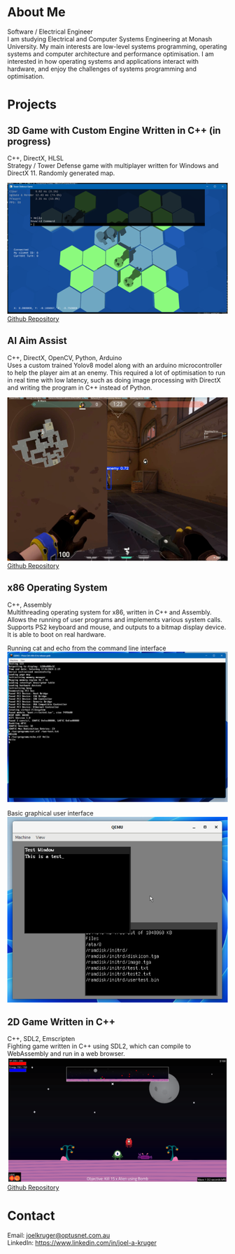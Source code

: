 # About Me
Software / Electrical Engineer\
I am studying Electrical and Computer Systems Engineering at Monash University. My main interests are low-level systems programming, operating systems and computer architecture and performance optimisation. I am interested in how operating systems and applications interact with hardware, and enjoy the challenges of systems programming and optimisation.

# Projects
## 3D Game with Custom Engine Written in C++ (in progress)
C++, DirectX, HLSL\
Strategy / Tower Defense game with multiplayer written for Windows and DirectX 11.
Randomly generated map.

![Game Image](images/tdscreenshot.png)
[Github Repository](https://github.com/JoelAKruger/Tower-Defense)

## AI Aim Assist
C++, DirectX, OpenCV, Python, Arduino \
Uses a custom trained Yolov8 model along with an arduino microcontroller to help the player aim at an enemy. This required a lot of optimisation to run in real time with low latency, such as doing image processing with DirectX and writing the program in C++ instead of Python.

![Example of model](images/aim.png)
[Github Repository](https://github.com/JoelAKruger/GetGood)

## x86 Operating System
C++, Assembly\
Multithreading operating system for x86, written in C++ and Assembly. Allows the running of user programs and implements various system calls. Supports PS2 keyboard and mouse, and outputs to a bitmap display device. It is able to boot on real hardware.

Running cat and echo from the command line interface \
![OS Command Line](images/oscmd.png)

Basic graphical user interface \
![OS GUI](images/osgui.png)

## 2D Game Written in C++
C++, SDL2, Emscripten \
Fighting game written in C++ using SDL2, which can compile to WebAssembly and run in a web browser.
![2D Game](images/mscreenshot.png)
[Github Repository](https://github.com/JoelAKruger/Margarita)
# Contact
Email: joelkruger@optusnet.com.au \
LinkedIn: https://www.linkedin.com/in/joel-a-kruger
